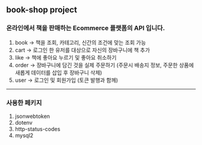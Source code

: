## book-shop project

### 온라인에서 책을 판매하는 Ecommerce 플랫폼의 API 입니다.

1. book -> 책을 조회, 카테고리, 신간의 조건에 맞는 조회 가능
2. cart -> 로그인 한 유저를 대상으로 자신의 장바구니에 책 추가
3. like -> 책에 좋아요 누르기 및 좋아요 취소하기
4. order -> 장바구니에 담긴 것을 실제 주문하기 (주문시 배송지 정보, 주문한 상품에 새롭게 데이터를 삽입 후 장바구니 삭제)
5. user -> 로그인 및 회원가입 (토큰 발행과 함께)

--- 

### 사용한 페키지

1. jsonwebtoken
2. dotenv
3. http-status-codes
4. mysql2